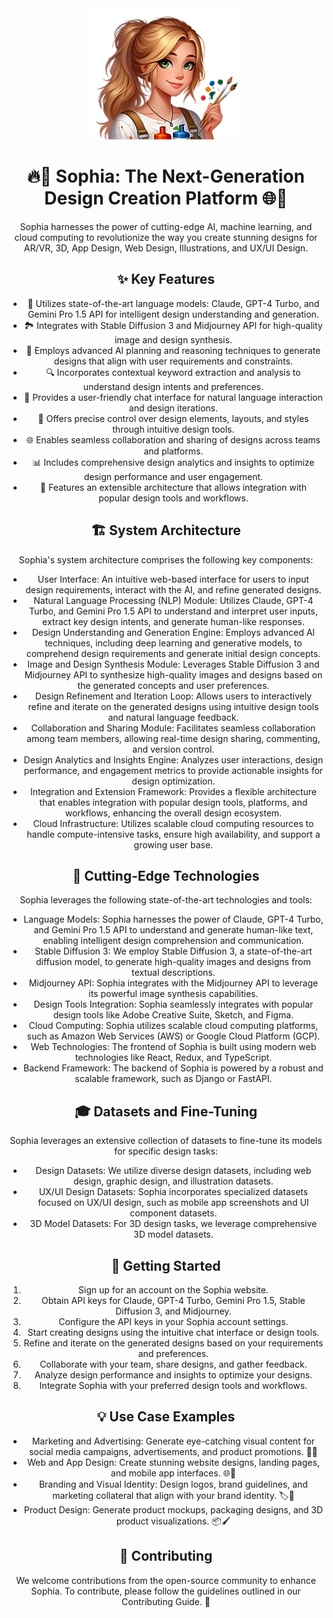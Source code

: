 <div align="center"> <img src="./logo.png" alt="Logo" width="250" height="210"> <h1 align="center">

<h1>🔥🎨 Sophia: The Next-Generation Design Creation Platform 🌐🎥</h1> <p>Sophia harnesses the power of cutting-edge AI, machine learning, and cloud computing to revolutionize the way you create stunning designs for AR/VR, 3D, App Design, Web Design, Illustrations, and UX/UI Design.</p> <h2>✨ Key Features</h2> <ul> <li>🤖 Utilizes state-of-the-art language models: Claude, GPT-4 Turbo, and Gemini Pro 1.5 API for intelligent design understanding and generation.</li> <li>🏞️ Integrates with Stable Diffusion 3 and Midjourney API for high-quality image and design synthesis.</li> <li>🧠 Employs advanced AI planning and reasoning techniques to generate designs that align with user requirements and constraints.</li> <li>🔍 Incorporates contextual keyword extraction and analysis to understand design intents and preferences.</li> <li>💬 Provides a user-friendly chat interface for natural language interaction and design iterations.</li> <li>📐 Offers precise control over design elements, layouts, and styles through intuitive design tools.</li> <li>🌐 Enables seamless collaboration and sharing of designs across teams and platforms.</li> <li>📊 Includes comprehensive design analytics and insights to optimize design performance and user engagement.</li> <li>🔌 Features an extensible architecture that allows integration with popular design tools and workflows.</li> </ul> <h2>🏗️ System Architecture</h2> <p>Sophia's system architecture comprises the following key components:</p> <ul> <li>User Interface: An intuitive web-based interface for users to input design requirements, interact with the AI, and refine generated designs.</li> <li>Natural Language Processing (NLP) Module: Utilizes Claude, GPT-4 Turbo, and Gemini Pro 1.5 API to understand and interpret user inputs, extract key design intents, and generate human-like responses.</li> <li>Design Understanding and Generation Engine: Employs advanced AI techniques, including deep learning and generative models, to comprehend design requirements and generate initial design concepts.</li> <li>Image and Design Synthesis Module: Leverages Stable Diffusion 3 and Midjourney API to synthesize high-quality images and designs based on the generated concepts and user preferences.</li> <li>Design Refinement and Iteration Loop: Allows users to interactively refine and iterate on the generated designs using intuitive design tools and natural language feedback.</li> <li>Collaboration and Sharing Module: Facilitates seamless collaboration among team members, allowing real-time design sharing, commenting, and version control.</li> <li>Design Analytics and Insights Engine: Analyzes user interactions, design performance, and engagement metrics to provide actionable insights for design optimization.</li> <li>Integration and Extension Framework: Provides a flexible architecture that enables integration with popular design tools, platforms, and workflows, enhancing the overall design ecosystem.</li> <li>Cloud Infrastructure: Utilizes scalable cloud computing resources to handle compute-intensive tasks, ensure high availability, and support a growing user base.</li> </ul> <h2>🌟 Cutting-Edge Technologies</h2> <p>Sophia leverages the following state-of-the-art technologies and tools:</p> <ul> <li>Language Models: Sophia harnesses the power of Claude, GPT-4 Turbo, and Gemini Pro 1.5 API to understand and generate human-like text, enabling intelligent design comprehension and communication.</li> <li>Stable Diffusion 3: We employ Stable Diffusion 3, a state-of-the-art diffusion model, to generate high-quality images and designs from textual descriptions.</li> <li>Midjourney API: Sophia integrates with the Midjourney API to leverage its powerful image synthesis capabilities.</li> <li>Design Tools Integration: Sophia seamlessly integrates with popular design tools like Adobe Creative Suite, Sketch, and Figma.</li> <li>Cloud Computing: Sophia utilizes scalable cloud computing platforms, such as Amazon Web Services (AWS) or Google Cloud Platform (GCP).</li> <li>Web Technologies: The frontend of Sophia is built using modern web technologies like React, Redux, and TypeScript.</li> <li>Backend Framework: The backend of Sophia is powered by a robust and scalable framework, such as Django or FastAPI.</li> </ul> <h2>🎓 Datasets and Fine-Tuning</h2> <p>Sophia leverages an extensive collection of datasets to fine-tune its models for specific design tasks:</p> <ul> <li>Design Datasets: We utilize diverse design datasets, including web design, graphic design, and illustration datasets.</li> <li>UX/UI Design Datasets: Sophia incorporates specialized datasets focused on UX/UI design, such as mobile app screenshots and UI component datasets.</li> <li>3D Model Datasets: For 3D design tasks, we leverage comprehensive 3D model datasets.</li> </ul> <h2>🚀 Getting Started</h2> <ol> <li>Sign up for an account on the Sophia website.</li> <li>Obtain API keys for Claude, GPT-4 Turbo, Gemini Pro 1.5, Stable Diffusion 3, and Midjourney.</li> <li>Configure the API keys in your Sophia account settings.</li> <li>Start creating designs using the intuitive chat interface or design tools.</li> <li>Refine and iterate on the generated designs based on your requirements and preferences.</li> <li>Collaborate with your team, share designs, and gather feedback.</li> <li>Analyze design performance and insights to optimize your designs.</li> <li>Integrate Sophia with your preferred design tools and workflows.</li> </ol> <h2>💡 Use Case Examples</h2> <ul> <li>Marketing and Advertising: Generate eye-catching visual content for social media campaigns, advertisements, and product promotions. 📣🎨</li> <li>Web and App Design: Create stunning website designs, landing pages, and mobile app interfaces. 🌐📱</li> <li>Branding and Visual Identity: Design logos, brand guidelines, and marketing collateral that align with your brand identity. 🏷️🎨</li> <li>Product Design: Generate product mockups, packaging designs, and 3D product visualizations. 📦🖌️</li> </ul> <h2>🤝 Contributing</h2> <p>We welcome contributions from the open-source community to enhance Sophia. To contribute, please follow the guidelines outlined in our Contributing Guide. 🙌</p> <p
